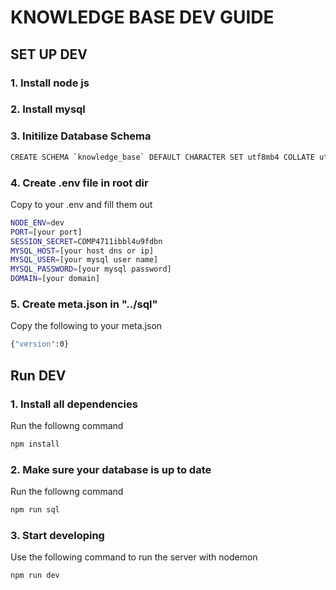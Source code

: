 # KNOWLEDGE BASE DEV GUIDE

## SET UP DEV

### 1. Install node js
### 2. Install mysql
### 3. Initilize Database Schema

```sh
CREATE SCHEMA `knowledge_base` DEFAULT CHARACTER SET utf8mb4 COLLATE utf8mb4_unicode_ci;
```

### 4. Create .env file in root dir

Copy to your .env and fill them out
```sh
NODE_ENV=dev
PORT=[your port]
SESSION_SECRET=COMP4711ibbl4u9fdbn
MYSQL_HOST=[your host dns or ip]
MYSQL_USER=[your mysql user name]
MYSQL_PASSWORD=[your mysql password]
DOMAIN=[your domain]
```

### 5. Create meta.json in "../sql"

Copy the following to your meta.json
```sh
{"version":0}
```

## Run DEV

### 1. Install all dependencies
Run the followng command
```sh
npm install
```

### 2. Make sure your database is up to date
Run the followng command
```sh
npm run sql
```

### 3. Start developing
Use the following command to run the server with nodemon
```sh
npm run dev
```